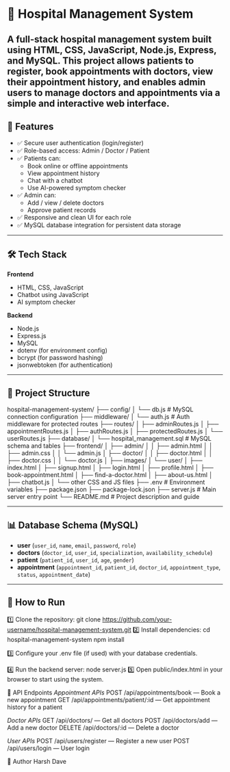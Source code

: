 # 🏥 Hospital Management System

A full-stack hospital management system built using **HTML, CSS, JavaScript, Node.js, Express, and MySQL**. This project allows patients to register, book appointments with doctors, view their appointment history, and enables admin users to manage doctors and appointments via a simple and interactive web interface.
---
## 📌 Features
- ✅ Secure user authentication (login/register)
- ✅ Role-based access: Admin / Doctor / Patient
- ✅ Patients can:
  - Book online or offline appointments
  - View appointment history
  - Chat with a chatbot
  - Use AI-powered symptom checker
- ✅ Admin can:
  - Add / view / delete doctors
  - Approve patient records
- ✅ Responsive and clean UI for each role
- ✅ MySQL database integration for persistent data storage
---
## 🛠️ Tech Stack
**Frontend**
- HTML, CSS, JavaScript
- Chatbot using JavaScript
- AI symptom checker

**Backend**
- Node.js
- Express.js
- MySQL
- dotenv (for environment config)
- bcrypt (for password hashing)
- jsonwebtoken (for authentication)
---
## 📁 Project Structure
hospital-management-system/
├── config/
│ └── db.js # MySQL connection configuration
├── middleware/
│ └── auth.js # Auth middleware for protected routes
├── routes/
│ ├── adminRoutes.js
│ ├── appointmentRoutes.js
│ ├── authRoutes.js
│ ├── protectedRoutes.js
│ └── userRoutes.js
├── database/
│ └── hospital_management.sql # MySQL schema and tables
├── frontend/
│ ├── admin/
│ │ ├── admin.html
│ │ ├── admin.css
│ │ └── admin.js
│ ├── doctor/
│ │ ├── doctor.html
│ │ ├── doctor.css
│ │ └── doctor.js
│ ├── images/
│ └── user/
│ ├── index.html
│ ├── signup.html
│ ├── login.html
│ ├── profile.html
│ ├── book-appointment.html
│ ├── find-a-doctor.html
│ ├── about-us.html
│ ├── chatbot.js
│ └── other CSS and JS files
├── .env # Environment variables
├── package.json
├── package-lock.json
├── server.js # Main server entry point
└── README.md # Project description and guide

---

## 📊 Database Schema (MySQL)

- **user** (`user_id`, `name`, `email`, `password`, `role`)
- **doctors** (`doctor_id`, `user_id`, `specialization`, `availability_schedule`)
- **patient** (`patient_id`, `user_id`, `age`, `gender`)
- **appointment** (`appointment_id`, `patient_id`, `doctor_id`, `appointment_type`, `status`, `appointment_date`)

---

## 🚀 How to Run

1️⃣ Clone the repository:
git clone https://github.com/your-username/hospital-management-system.git
2️⃣ Install dependencies:
cd hospital-management-system
npm install

3️⃣ Configure your .env file (if used) with your database credentials.

4️⃣ Run the backend server:
node server.js
5️⃣ Open public/index.html in your browser to start using the system.

📌 API Endpoints
*Appointment APIs*
POST /api/appointments/book — Book a new appointment
GET /api/appointments/patient/:id — Get appointment history for a patient

*Doctor APIs*
GET /api/doctors/ — Get all doctors
POST /api/doctors/add — Add a new doctor
DELETE /api/doctors/:id — Delete a doctor

*User APIs*
POST /api/users/register — Register a new user
POST /api/users/login — User login

📌 Author
Harsh Dave
